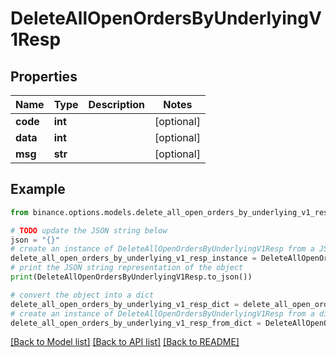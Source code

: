 # DeleteAllOpenOrdersByUnderlyingV1Resp


## Properties

Name | Type | Description | Notes
------------ | ------------- | ------------- | -------------
**code** | **int** |  | [optional] 
**data** | **int** |  | [optional] 
**msg** | **str** |  | [optional] 

## Example

```python
from binance.options.models.delete_all_open_orders_by_underlying_v1_resp import DeleteAllOpenOrdersByUnderlyingV1Resp

# TODO update the JSON string below
json = "{}"
# create an instance of DeleteAllOpenOrdersByUnderlyingV1Resp from a JSON string
delete_all_open_orders_by_underlying_v1_resp_instance = DeleteAllOpenOrdersByUnderlyingV1Resp.from_json(json)
# print the JSON string representation of the object
print(DeleteAllOpenOrdersByUnderlyingV1Resp.to_json())

# convert the object into a dict
delete_all_open_orders_by_underlying_v1_resp_dict = delete_all_open_orders_by_underlying_v1_resp_instance.to_dict()
# create an instance of DeleteAllOpenOrdersByUnderlyingV1Resp from a dict
delete_all_open_orders_by_underlying_v1_resp_from_dict = DeleteAllOpenOrdersByUnderlyingV1Resp.from_dict(delete_all_open_orders_by_underlying_v1_resp_dict)
```
[[Back to Model list]](../README.md#documentation-for-models) [[Back to API list]](../README.md#documentation-for-api-endpoints) [[Back to README]](../README.md)


